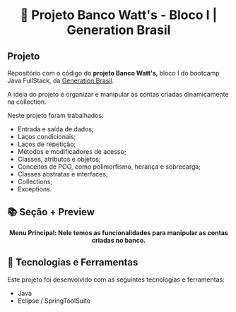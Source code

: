<h1 align="center">
📌 Projeto Banco Watt's - Bloco I | Generation Brasil
</h1>

##  Projeto

Repositório com o código do <strong>projeto Banco Watt's</strong>, bloco I do bootcamp Java FullStack, da <a href="https://www.linkedin.com/school/generationbrasil">Generation Brasil</a>. <p>A ideia do projeto é organizar e manipular as contas criadas dinamicamente na collection.</p> Neste projeto foram trabalhados:

- Entrada e saída de dados;
- Laços condicionais;
- Laços de repetição;
- Métodos e modificadores de acesso;
- Classes, atributos e objetos;
- Conceitos de POO, como polimorfismo, herança e sobrecarga;
- Classes abstratas e interfaces;
- Collections;
- Exceptions.

## 📚 Seção + Preview
<div align="center">
<strong>Menu Principal: Nele temos as funcionalidades para manipular as contas criadas no banco.</strong>
</div>
  
## 💫 Tecnologias e Ferramentas

Este projeto foi desenvolvido com as seguintes tecnologias e ferramentas:

- Java
- Eclipse / SpringToolSuite
